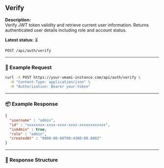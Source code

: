 ## Verify
<!-- testable: false -->
<!-- expectedStatus: 200 -->
**Description:**  
Verify JWT token validity and retrieve current user information.
Returns authenticated user details including role and account status.

**Latest status:** <!--status-->⏳<!--status-end-->

```
POST /api/auth/verify
```
---

### 🔁 Example Request
```bash
curl -X POST https://your-umami-instance.com/api/auth/verify \
  -H "Content-Type: application/json" \
  -H "Authorization: Bearer your-token"
```

---

### 📦 Example Response
```json
{
  "username" : "admin",
  "id" : "xxxxxxxx-xxxx-xxxx-xxxx-xxxxxxxxxxxx",
  "isAdmin" : true,
  "role" : "admin",
  "createdAt" : "0000-00-00T00:4300:00.000Z"
}
```

---

### 📘 Response Structure
```json

```